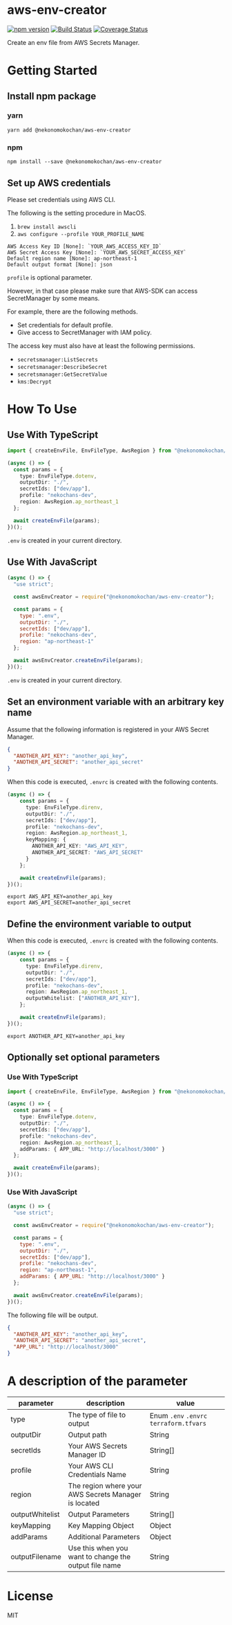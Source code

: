 # aws-env-creator

[![npm version](https://badge.fury.io/js/%40nekonomokochan%2Faws-env-creator.svg)](https://badge.fury.io/js/%40nekonomokochan%2Faws-env-creator)
[![Build Status](https://travis-ci.org/nekonomokochan/aws-env-creator.svg?branch=master)](https://travis-ci.org/nekonomokochan/aws-env-creator)
[![Coverage Status](https://coveralls.io/repos/github/nekonomokochan/aws-env-creator/badge.svg)](https://coveralls.io/github/nekonomokochan/aws-env-creator)

Create an env file from AWS Secrets Manager.

# Getting Started

## Install npm package

### yarn
`yarn add @nekonomokochan/aws-env-creator`

### npm
`npm install --save @nekonomokochan/aws-env-creator`

## Set up AWS credentials

Please set credentials using AWS CLI.

The following is the setting procedure in MacOS.

1. `brew install awscli`
1. `aws configure --profile YOUR_PROFILE_NAME`

```
AWS Access Key ID [None]: `YOUR_AWS_ACCESS_KEY_ID`
AWS Secret Access Key [None]: `YOUR_AWS_SECRET_ACCESS_KEY`
Default region name [None]: ap-northeast-1
Default output format [None]: json
```

`profile` is optional parameter.

However, in that case please make sure that AWS-SDK can access SecretManager by some means.

For example, there are the following methods.

- Set credentials for default profile.
- Give access to SecretManager with IAM policy.

The access key must also have at least the following permissions.

- `secretsmanager:ListSecrets`
- `secretsmanager:DescribeSecret`
- `secretsmanager:GetSecretValue`
- `kms:Decrypt`

# How To Use

## Use With TypeScript

```typescript
import { createEnvFile, EnvFileType, AwsRegion } from "@nekonomokochan/aws-env-creator";

(async () => {
  const params = {
    type: EnvFileType.dotenv,
    outputDir: "./",
    secretIds: ["dev/app"],
    profile: "nekochans-dev",
    region: AwsRegion.ap_northeast_1
  };

  await createEnvFile(params);
})();
```

`.env` is created in your current directory.

## Use With JavaScript

```javascript
(async () => {
  "use strict";

  const awsEnvCreator = require("@nekonomokochan/aws-env-creator");

  const params = {
    type: ".env",
    outputDir: "./",
    secretIds: ["dev/app"],
    profile: "nekochans-dev",
    region: "ap-northeast-1"
  };

  await awsEnvCreator.createEnvFile(params);
})();
```

`.env` is created in your current directory.

## Set an environment variable with an arbitrary key name

Assume that the following information is registered in your AWS Secret Manager.

```json
{
  "ANOTHER_API_KEY": "another_api_key",
  "ANOTHER_API_SECRET": "another_api_secret"
}
```

When this code is executed, `.envrc` is created with the following contents.

```typescript
(async () => {
    const params = {
      type: EnvFileType.direnv,
      outputDir: "./",
      secretIds: ["dev/app"],
      profile: "nekochans-dev",
      region: AwsRegion.ap_northeast_1,
      keyMapping: {
        ANOTHER_API_KEY: "AWS_API_KEY",
        ANOTHER_API_SECRET: "AWS_API_SECRET"
      }
    };

    await createEnvFile(params);
})();
```

```
export AWS_API_KEY=another_api_key
export AWS_API_SECRET=another_api_secret
```

## Define the environment variable to output

When this code is executed, `.envrc` is created with the following contents.

```typescript
(async () => {
    const params = {
      type: EnvFileType.direnv,
      outputDir: "./",
      secretIds: ["dev/app"],
      profile: "nekochans-dev",
      region: AwsRegion.ap_northeast_1,
      outputWhitelist: ["ANOTHER_API_KEY"],
    };

    await createEnvFile(params);
})();
```

```
export ANOTHER_API_KEY=another_api_key
```

## Optionally set optional parameters

### Use With TypeScript

```typescript
import { createEnvFile, EnvFileType, AwsRegion } from "@nekonomokochan/aws-env-creator";

(async () => {
  const params = {
    type: EnvFileType.dotenv,
    outputDir: "./",
    secretIds: ["dev/app"],
    profile: "nekochans-dev",
    region: AwsRegion.ap_northeast_1,
    addParams: { APP_URL: "http://localhost/3000" }
  };

  await createEnvFile(params);
})();
```

### Use With JavaScript

```javascript
(async () => {
  "use strict";

  const awsEnvCreator = require("@nekonomokochan/aws-env-creator");

  const params = {
    type: ".env",
    outputDir: "./",
    secretIds: ["dev/app"],
    profile: "nekochans-dev",
    region: "ap-northeast-1",
    addParams: { APP_URL: "http://localhost/3000" }
  };

  await awsEnvCreator.createEnvFile(params);
})();
```

The following file will be output.

```json
{
  "ANOTHER_API_KEY": "another_api_key",
  "ANOTHER_API_SECRET": "another_api_secret",
  "APP_URL": "http://localhost/3000"
}
```

# A description of the parameter

| parameter       | description                                          | value                                   |
|-----------------|------------------------------------------------------|-----------------------------------------|
| type            | The type of file to output                           | Enum `.env` `.envrc` `terraform.tfvars` |
| outputDir       | Output path                                          | String                                  |
| secretIds       | Your AWS Secrets Manager ID                          | String[]                                |
| profile         | Your AWS CLI Credentials Name                        | String                                  |
| region          | The region where your AWS Secrets Manager is located | String                                  |
| outputWhitelist | Output Parameters                                    | String[]                                |
| keyMapping      | Key Mapping Object                                   | Object                                  |
| addParams       | Additional Parameters                                | Object                                  |
| outputFilename  | Use this when you want to change the output file name| String                                  |

# License
MIT
